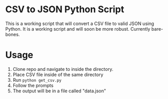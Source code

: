 # CSV to JSON Python Script
This is a working script that will convert a CSV file to valid JSON using Python. It is a working script and will soon be more robust. Currently bare-bones.

# Usage
1. Clone repo and navigate to inside the directory.
2. Place CSV file inside of the same directory
3. Run `python get_csv.py`
4. Follow the prompts
5. The output will be in a file called "data.json"
